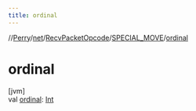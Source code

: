 ```yaml
---
title: ordinal
---
```

//[Perry](../../../../index.html)/[net](../../index.html)/[RecvPacketOpcode](../index.html)/[SPECIAL_MOVE](index.html)/[ordinal](ordinal.html)



# ordinal



[jvm]\
val [ordinal](ordinal.html): [Int](https://kotlinlang.org/api/latest/jvm/stdlib/kotlin/-int/index.html)




